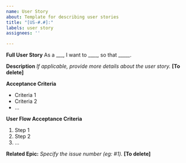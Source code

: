 ```yaml
---
name: User Story
about: Template for describing user stories
title: "[US-#.#]:"
labels: user story
assignees: ''

---
```


**Full User Story**
As a ___, I want to ____, so that _____.

**Description**
*If applicable, provide more details about the user story.* **[To delete]**

**Acceptance Criteria**
- Criteria 1
- Criteria 2
- …

**User Flow Acceptance Criteria**
1. Step 1
2. Step 2
3. ...

**Related Epic:** 
*Specify the issue number (eg: #1).* **[To delete]**
